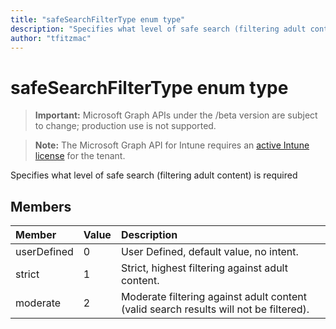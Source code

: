 ```yaml
---
title: "safeSearchFilterType enum type"
description: "Specifies what level of safe search (filtering adult content) is required"
author: "tfitzmac"
---
```


# safeSearchFilterType enum type

> **Important:** Microsoft Graph APIs under the /beta version are subject to change; production use is not supported.

> **Note:** The Microsoft Graph API for Intune requires an [active Intune license](https://go.microsoft.com/fwlink/?linkid=839381) for the tenant.

Specifies what level of safe search (filtering adult content) is required

## Members
|Member|Value|Description|
|:---|:---|:---|
|userDefined|0|User Defined, default value, no intent.|
|strict|1|Strict, highest filtering against adult content.|
|moderate|2|Moderate filtering against adult content (valid search results will not be filtered).|



